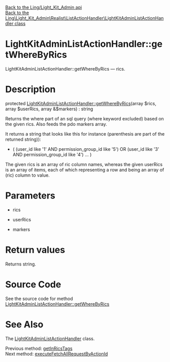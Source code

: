 [Back to the Ling/Light_Kit_Admin api](https://github.com/lingtalfi/Light_Kit_Admin/blob/master/doc/api/Ling/Light_Kit_Admin.md)<br>
[Back to the Ling\Light_Kit_Admin\Realist\ListActionHandler\LightKitAdminListActionHandler class](https://github.com/lingtalfi/Light_Kit_Admin/blob/master/doc/api/Ling/Light_Kit_Admin/Realist/ListActionHandler/LightKitAdminListActionHandler.md)


LightKitAdminListActionHandler::getWhereByRics
================



LightKitAdminListActionHandler::getWhereByRics — rics.




Description
================


protected [LightKitAdminListActionHandler::getWhereByRics](https://github.com/lingtalfi/Light_Kit_Admin/blob/master/doc/api/Ling/Light_Kit_Admin/Realist/ListActionHandler/LightKitAdminListActionHandler/getWhereByRics.md)(array $rics, array $userRics, array &$markers) : string




Returns the where part of an sql query (where keyword excluded) based on the given
rics.
Also feeds the pdo markers array.

It returns a string that looks like this for instance (parenthesis are part of the returned string)):

- (
     (user_id like '1' AND permission_group_id like '5')
     OR (user_id like '3' AND permission_group_id like '4')
     ...
  )


The given rics is an array of ric column names,
whereas the given userRics is an array of items, each of which representing a row and
being an array of (ric) column to value.




Parameters
================


- rics

    

- userRics

    

- markers

    


Return values
================

Returns string.








Source Code
===========
See the source code for method [LightKitAdminListActionHandler::getWhereByRics](https://github.com/lingtalfi/Light_Kit_Admin/blob/master/Realist/ListActionHandler/LightKitAdminListActionHandler.php#L414-L445)


See Also
================

The [LightKitAdminListActionHandler](https://github.com/lingtalfi/Light_Kit_Admin/blob/master/doc/api/Ling/Light_Kit_Admin/Realist/ListActionHandler/LightKitAdminListActionHandler.md) class.

Previous method: [getInRicsTags](https://github.com/lingtalfi/Light_Kit_Admin/blob/master/doc/api/Ling/Light_Kit_Admin/Realist/ListActionHandler/LightKitAdminListActionHandler/getInRicsTags.md)<br>Next method: [executeFetchAllRequestByActionId](https://github.com/lingtalfi/Light_Kit_Admin/blob/master/doc/api/Ling/Light_Kit_Admin/Realist/ListActionHandler/LightKitAdminListActionHandler/executeFetchAllRequestByActionId.md)<br>

